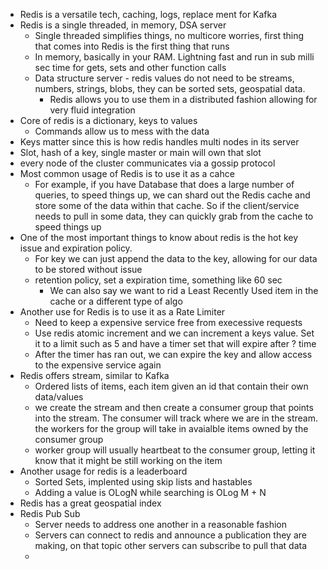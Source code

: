 - Redis is a versatile tech, caching, logs, replace ment for Kafka
- Redis is a single threaded, in memory, DSA server
	- Single threaded simplifies things, no multicore worries, first thing that comes into Redis is the first thing that runs
	- In memory, basically in your RAM. Lightning fast and run in sub milli sec time for gets, sets and other function calls
	- Data structure server - redis values do not need to be streams, numbers, strings, blobs, they can be sorted sets, geospatial data.
		- Redis allows you to use them in a distributed fashion allowing for very fluid integration
- Core of redis is a dictionary, keys to values
	- Commands allow us to mess with the data
- Keys matter since this is how redis handles multi nodes in its server
- Slot, hash of a key, single master or main will own that slot
- every node of the cluster communicates via a gossip protocol
- Most common usage of Redis is to use it as a cahce
	- For example, if you have Database that does a large number of queries, to speed things up, we can shard out the Redis cache and store some of the data within that cache. So if the client/service needs to pull in some data, they can quickly grab from the cache to speed things up
- One of the most important things to know about redis is the hot key issue and expiration policy.
	- For key we can just append the data to the key, allowing for our data to be stored without issue
	- retention policy, set a expiration time, something like 60 sec
		- We can also say we want to rid a Least Recently Used item in the cache or a different type of algo
- Another use for Redis is to use it as a Rate Limiter
	- Need to keep a expensive service free from execessive requests
	- Use redis atomic increment and we can increment a keys value. Set it to a limit such as 5 and have a timer set that will expire after ? time
	- After the timer has ran out, we can expire the key and allow access to the expensive service again
- Redis offers stream, similar to Kafka
	- Ordered lists of items, each item given an id that contain their own data/values
	- we create the stream and then create a consumer group that points into the stream. The consumer will track where we are in the stream. the workers for the group will take in avaialble items owned by the consumer group
	- worker group will usually heartbeat to the consumer group, letting it know that it might be still working on the item
- Another usage for redis is a leaderboard
	- Sorted Sets, implented using skip lists and hastables
	- Adding a value is OLogN while searching is OLog M + N
- Redis has a great geospatial index
- Redis Pub Sub
	- Server needs to address one another in a reasonable fashion
	- Servers can connect to redis and announce a publication they are making, on that topic other servers can subscribe to pull that data
	- 